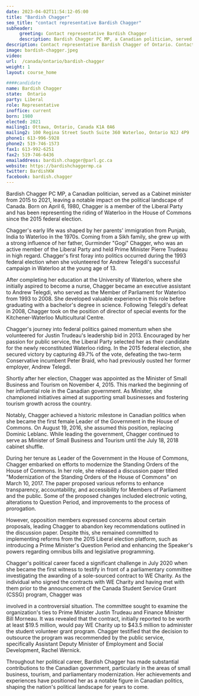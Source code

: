 ```yaml
---
date: 2023-04-02T11:54:12-05:00
title: "Bardish Chagger"
seo_title: "contact representative Bardish Chagger"
subheader:
     greeting: Contact representative Bardish Chagger
     description: Bardish Chagger PC MP, a Canadian politician, served as a Cabinet minister from 2015 to 2021, leaving a notable impact on the political landscape of Canada.
description: Contact representative Bardish Chagger of Ontario. Contact information for Bardish Chagger includes email address, phone number, and mailing address.
image: bardish-chagger.jpeg
video:
url:  /canada/ontario/bardish-chagger
weight: 1
layout: course_home

####candidate
name: Bardish Chagger
state:	Ontario
party: Liberal
role: Representative
inoffice: current
born: 1980
elected: 2021
mailing1: Ottawa, Ontario, Canada K1A 0A6
mailing2: 100 Regina Street South Suite 360 Waterloo, Ontario N2J 4P9
phone1: 613-996-5928
phone2: 519-746-1573
fax1: 613-992-6251
fax2: 519-746-6436
emailaddress: bardish.chagger@parl.gc.ca
website: https://bardishchaggermp.ca
twitter: BardishKW
facebook: bardish.chagger
---
```


Bardish Chagger PC MP, a Canadian politician, served as a Cabinet minister from 2015 to 2021, leaving a notable impact on the political landscape of Canada. Born on April 6, 1980, Chagger is a member of the Liberal Party and has been representing the riding of Waterloo in the House of Commons since the 2015 federal election.

Chagger's early life was shaped by her parents' immigration from Punjab, India to Waterloo in the 1970s. Coming from a Sikh family, she grew up with a strong influence of her father, Gurminder "Gogi" Chagger, who was an active member of the Liberal Party and held Prime Minister Pierre Trudeau in high regard. Chagger's first foray into politics occurred during the 1993 federal election when she volunteered for Andrew Telegdi's successful campaign in Waterloo at the young age of 13.

After completing her education at the University of Waterloo, where she initially aspired to become a nurse, Chagger became an executive assistant to Andrew Telegdi, who served as the Member of Parliament for Waterloo from 1993 to 2008. She developed valuable experience in this role before graduating with a bachelor's degree in science. Following Telegdi's defeat in 2008, Chagger took on the position of director of special events for the Kitchener-Waterloo Multicultural Centre.

Chagger's journey into federal politics gained momentum when she volunteered for Justin Trudeau's leadership bid in 2013. Encouraged by her passion for public service, the Liberal Party selected her as their candidate for the newly reconstituted Waterloo riding. In the 2015 federal election, she secured victory by capturing 49.7% of the vote, defeating the two-term Conservative incumbent Peter Braid, who had previously ousted her former employer, Andrew Telegdi.

Shortly after her election, Chagger was appointed as the Minister of Small Business and Tourism on November 4, 2015. This marked the beginning of her influential role in the Canadian government. As Minister, she championed initiatives aimed at supporting small businesses and fostering tourism growth across the country.

Notably, Chagger achieved a historic milestone in Canadian politics when she became the first female Leader of the Government in the House of Commons. On August 19, 2016, she assumed this position, replacing Dominic Leblanc. While leading the government, Chagger continued to serve as Minister of Small Business and Tourism until the July 18, 2018 cabinet shuffle.

During her tenure as Leader of the Government in the House of Commons, Chagger embarked on efforts to modernize the Standing Orders of the House of Commons. In her role, she released a discussion paper titled "Modernization of the Standing Orders of the House of Commons" on March 10, 2017. The paper proposed various reforms to enhance transparency, accountability, and accessibility for Members of Parliament and the public. Some of the proposed changes included electronic voting, alterations to Question Period, and improvements to the process of prorogation.

However, opposition members expressed concerns about certain proposals, leading Chagger to abandon key recommendations outlined in the discussion paper. Despite this, she remained committed to implementing reforms from the 2015 Liberal election platform, such as introducing a Prime Minister's Question Period and enhancing the Speaker's powers regarding omnibus bills and legislative programming.

Chagger's political career faced a significant challenge in July 2020 when she became the first witness to testify in front of a parliamentary committee investigating the awarding of a sole-sourced contract to WE Charity. As the individual who signed the contracts with WE Charity and having met with them prior to the announcement of the Canada Student Service Grant (CSSG) program, Chagger was

 involved in a controversial situation. The committee sought to examine the organization's ties to Prime Minister Justin Trudeau and Finance Minister Bill Morneau. It was revealed that the contract, initially reported to be worth at least $19.5 million, would pay WE Charity up to $43.5 million to administer the student volunteer grant program. Chagger testified that the decision to outsource the program was recommended by the public service, specifically Assistant Deputy Minister of Employment and Social Development, Rachel Wernick.

Throughout her political career, Bardish Chagger has made substantial contributions to the Canadian government, particularly in the areas of small business, tourism, and parliamentary modernization. Her achievements and experiences have positioned her as a notable figure in Canadian politics, shaping the nation's political landscape for years to come.
